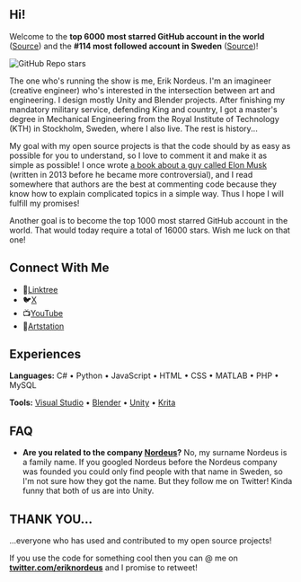 ## Hi!

Welcome to the **top 6000 most starred GitHub account in the world** ([Source](https://gitstar-ranking.com/Habrador)) and the **#114 most followed account in Sweden** ([Source](https://github.com/gayanvoice/top-github-users/blob/main/markdown/followers/sweden.md))!

<!--![GitHub Repo stars](https://www.habrador.com/GitHubData/test.svg)-->

<!--![GitHub Repo stars](https://img.shields.io/github/stars/Habrador?style=for-the-badge)-->

![GitHub Repo stars](https://img.shields.io/badge/dynamic/json?logo=github&label=GitHub%20Stars&style=for-the-badge&query=%24.stars&url=https://api.github-star-counter.workers.dev/user/Habrador)

The one who's running the show is me, Erik Nordeus. I'm an imagineer (creative engineer) who's interested in the intersection between art and engineering. I design mostly Unity and Blender projects. After finishing my mandatory military service, defending King and country, I got a master's degree in Mechanical Engineering from the Royal Institute of Technology (KTH) in Stockholm, Sweden, where I also live. The rest is history... 

My goal with my open source projects is that the code should by as easy as possible for you to understand, so I love to comment it and make it as simple as possible! I once wrote [a book about a guy called Elon Musk](https://www.habrador.com/p/elonmuskbook/) (written in 2013 before he became more controversial), and I read somewhere that authors are the best at commenting code because they know how to explain complicated topics in a simple way. Thus I hope I will fulfill my promises!

Another goal is to become the top 1000 most starred GitHub account in the world. That would today require a total of 16000 stars. Wish me luck on that one! 


## Connect With Me

* 🌳[Linktree](https://linktr.ee/eriknordeus)
* 🐦[X](https://x.com/eriknordeus)
* 📺[YouTube](https://www.youtube.com/@eriknordeus)
* 🎨[Artstation](https://www.artstation.com/eriknordeus)


## Experiences

**Languages:** C# • Python • JavaScript • HTML • CSS • MATLAB • PHP • MySQL

**Tools:** [Visual Studio](https://visualstudio.microsoft.com/) • [Blender](https://www.blender.org/) • [Unity](https://unity.com/) • [Krita](https://krita.org/)  


## FAQ

* **Are you related to the company [Nordeus](https://nordeus.com/)?** No, my surname Nordeus is a family name. If you googled Nordeus before the Nordeus company was founded you could only find people with that name in Sweden, so I'm not sure how they got the name. But they follow me on Twitter! Kinda funny that both of us are into Unity.


## THANK YOU... 

...everyone who has used and contributed to my open source projects! 

If you use the code for something cool then you can @ me on **[twitter.com/eriknordeus](https://twitter.com/eriknordeus)** and I promise to retweet! 
